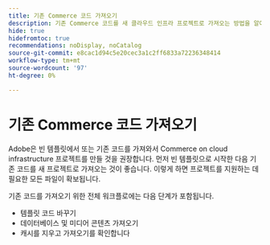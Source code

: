```yaml
---
title: 기존 Commerce 코드 가져오기
description: 기존 Commerce 코드를 새 클라우드 인프라 프로젝트로 가져오는 방법을 알아봅니다.
hide: true
hidefromtoc: true
recommendations: noDisplay, noCatalog
source-git-commit: e8cac1d94c5e20cec3a1c2ff6833a72236348414
workflow-type: tm+mt
source-wordcount: '97'
ht-degree: 0%

---
```



# 기존 Commerce 코드 가져오기

Adobe은 빈 템플릿에서 또는 기존 코드를 가져와서 Commerce on cloud infrastructure 프로젝트를 만들 것을 권장합니다. 먼저 빈 템플릿으로 시작한 다음 기존 코드를 새 프로젝트로 가져오는 것이 좋습니다. 이렇게 하면 프로젝트를 지원하는 데 필요한 모든 파일이 확보됩니다.

기존 코드를 가져오기 위한 전체 워크플로에는 다음 단계가 포함됩니다.

- 템플릿 코드 바꾸기
- 데이터베이스 및 미디어 콘텐츠 가져오기
- 캐시를 지우고 가져오기를 확인합니다
